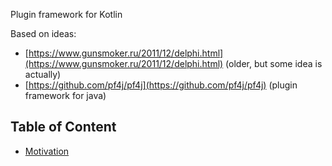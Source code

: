 Plugin framework for Kotlin

Based on ideas:

- [https://www.gunsmoker.ru/2011/12/delphi.html](https://www.gunsmoker.ru/2011/12/delphi.html)
  (older, but some idea is actually)
- [https://github.com/pf4j/pf4j](https://github.com/pf4j/pf4j) (plugin framework for java)

## Table of Content

- [Motivation](motivation.html)